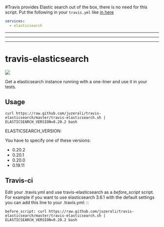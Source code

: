 #Travis provides Elastic search out of the box, there is no need for this script. Put the following in your `travis.yml` like [in here](https://github.com/phillro/node-elasticsearch-client/blob/master/.travis.yml)

```yml
services:
  - elasticsearch
```

-----------------------------------------------------------------------------------------------------------------------
-----------------------------------------------------------------------------------------------------------------------
-----------------------------------------------------------------------------------------------------------------------
# travis-elasticsearch


[![](https://secure.travis-ci.org/juzerali/travis-elasticsearch.png)](http://travis-ci.org/#!/juzerali/travis-elasticsearch)

Get a elasticsearch instance running with a one-liner and use it in your tests.


## Usage

```
curl https://raw.github.com/juzerali/travis-elasticsearch/master/travis-elasticsearch.sh | ELASTICSEARCH_VERSION=0.20.2 bash
```

ELASTICSEARCH_VERSION:

You have to specify one of these versions:

- 0.20.2
- 0.20.1
- 0.20.0
- 0.19.11


## Travis-ci

Edit your .travis.yml and use travis-elasticsearch as a *before_script* script. 
For example if you want to use elasticsearch 3.6.1 with the default settings you can add this
line to your .travis.yml: ::

```
before_script: curl https://raw.github.com/juzerali/travis-elasticsearch/master/travis-elasticsearch.sh | ELASTICSEARCH_VERSION=0.20.2 bash
```
